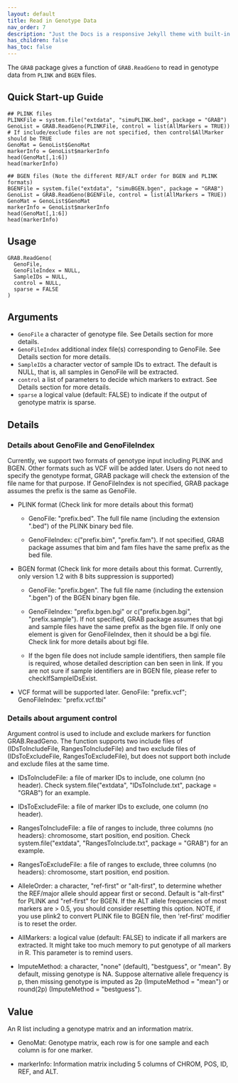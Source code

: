 ```yaml
---
layout: default
title: Read in Genotype Data
nav_order: 7
description: "Just the Docs is a responsive Jekyll theme with built-in search that is easily customizable and hosted on GitHub Pages."
has_children: false
has_toc: false
---
```


The ```GRAB``` package gives a function of ```GRAB.ReadGeno``` to read in genotype data from ```PLINK``` and ```BGEN``` files.

## Quick Start-up Guide

```
## PLINK files
PLINKFile = system.file("extdata", "simuPLINK.bed", package = "GRAB")
GenoList = GRAB.ReadGeno(PLINKFile, control = list(AllMarkers = TRUE)) # If include/exclude files are not specified, then control$AllMarker should be TRUE
GenoMat = GenoList$GenoMat
markerInfo = GenoList$markerInfo
head(GenoMat[,1:6])
head(markerInfo)

## BGEN files (Note the different REF/ALT order for BGEN and PLINK formats)
BGENFile = system.file("extdata", "simuBGEN.bgen", package = "GRAB")
GenoList = GRAB.ReadGeno(BGENFile, control = list(AllMarkers = TRUE))
GenoMat = GenoList$GenoMat
markerInfo = GenoList$markerInfo
head(GenoMat[,1:6])
head(markerInfo)
```

## Usage

```
GRAB.ReadGeno(
  GenoFile,
  GenoFileIndex = NULL,
  SampleIDs = NULL,
  control = NULL,
  sparse = FALSE
)
```

## Arguments

- ```GenoFile``` a character of genotype file. See Details section for more details.
- ```GenoFileIndex``` additional index file(s) corresponding to GenoFile. See Details section for more details.
- ```SampleIDs``` a character vector of sample IDs to extract. The default is NULL, that is, all samples in GenoFile will be extracted.
- ```control``` a list of parameters to decide which markers to extract. See Details section for more details.
- ```sparse``` a logical value (default: FALSE) to indicate if the output of genotype matrix is sparse.

## Details

### Details about GenoFile and GenoFileIndex

Currently, we support two formats of genotype input including PLINK and BGEN. Other formats such as VCF will be added later. Users do not need to specify the genotype format, GRAB package will check the extension of the file name for that purpose. If GenoFileIndex is not specified, GRAB package assumes the prefix is the same as GenoFile.

- PLINK format (Check link for more details about this format)

  - GenoFile: "prefix.bed". The full file name (including the extension ".bed") of the PLINK binary bed file.

  - GenoFileIndex: c("prefix.bim", "prefix.fam"). If not specified, GRAB package assumes that bim and fam files have the same prefix as the bed file.

- BGEN format (Check link for more details about this format. Currently, only version 1.2 with 8 bits suppression is supported)

  - GenoFile: "prefix.bgen". The full file name (including the extension ".bgen") of the BGEN binary bgen file.

  - GenoFileIndex: "prefix.bgen.bgi" or c("prefix.bgen.bgi", "prefix.sample"). If not specified, GRAB package assumes that bgi and sample files have the same prefix as the bgen file. If only one element is given for GenoFileIndex, then it should be a bgi file. Check link for more details about bgi file.

  - If the bgen file does not include sample identifiers, then sample file is required, whose detailed description can ben seen in link. If you are not sure if sample identifiers are in BGEN file, please refer to checkIfSampleIDsExist.

- VCF format will be supported later. GenoFile: "prefix.vcf"; GenoFileIndex: "prefix.vcf.tbi"

### Details about argument control

Argument control is used to include and exclude markers for function GRAB.ReadGeno. The function supports two include files of (IDsToIncludeFile, RangesToIncludeFile) and two exclude files of (IDsToExcludeFile, RangesToExcludeFile), but does not support both include and exclude files at the same time.

- IDsToIncludeFile: a file of marker IDs to include, one column (no header). Check system.file("extdata", "IDsToInclude.txt", package = "GRAB") for an example.

- IDsToExcludeFile: a file of marker IDs to exclude, one column (no header).

- RangesToIncludeFile: a file of ranges to include, three columns (no headers): chromosome, start position, end position. Check system.file("extdata", "RangesToInclude.txt", package = "GRAB") for an example.

- RangesToExcludeFile: a file of ranges to exclude, three columns (no headers): chromosome, start position, end position.

- AlleleOrder: a character, "ref-first" or "alt-first", to determine whether the REF/major allele should appear first or second. Default is "alt-first" for PLINK and "ref-first" for BGEN. If the ALT allele frequencies of most markers are > 0.5, you should consider resetting this option. NOTE, if you use plink2 to convert PLINK file to BGEN file, then 'ref-first' modifier is to reset the order.

- AllMarkers: a logical value (default: FALSE) to indicate if all markers are extracted. It might take too much memory to put genotype of all markers in R. This parameter is to remind users.

- ImputeMethod: a character, "none" (default), "bestguess", or "mean". By default, missing genotype is NA. Suppose alternative allele frequency is p, then missing genotype is imputed as 2p (ImputeMethod = "mean") or round(2p) (ImputeMethod = "bestguess").

## Value

An R list including a genotype matrix and an information matrix.

- GenoMat: Genotype matrix, each row is for one sample and each column is for one marker.

- markerInfo: Information matrix including 5 columns of CHROM, POS, ID, REF, and ALT.

